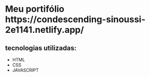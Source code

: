 <h1>Meu portifólio https://condescending-sinoussi-2e1141.netlify.app/</h1>
<h2>tecnologias utilizadas:</h2>
<ul>
  <li> HTML </li>
  <li> CSS </li>
  <li> JAVASCRIPT </li>
</ul>
